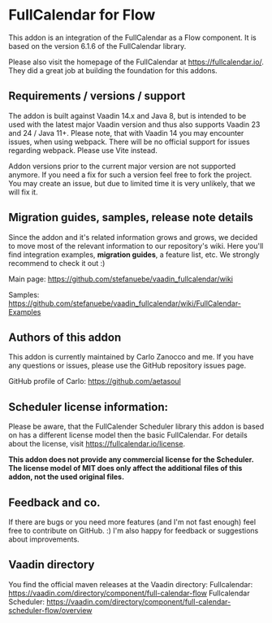 # FullCalendar for Flow
This addon is an integration of the FullCalendar as a Flow component. It is based on the version 6.1.6 of the
FullCalendar library.

Please also visit the homepage of the FullCalendar at https://fullcalendar.io/. They did a great job at building the 
foundation for this addons.

## Requirements / versions / support
The addon is built against Vaadin 14.x and Java 8, but is intended to be used with the latest major Vaadin version
and thus also supports Vaadin 23 and 24 / Java 11+. Please note, that with Vaadin 14 you may encounter issues,
when using webpack. There will be no official support for issues regarding webpack. Please use Vite instead.

Addon versions prior to the current major version are not supported anymore. If you need a fix for such a version
feel free to fork the project. You may create an issue, but due to limited time it is very unlikely, that we will fix
it.

## Migration guides, samples, release note details
Since the addon and it's related information grows and grows, we decided to move most of the
relevant information to our repository's wiki. Here you'll find
integration examples, **migration guides**, a feature list, etc. We strongly recommend to check it out :)

Main page: https://github.com/stefanuebe/vaadin_fullcalendar/wiki

Samples: https://github.com/stefanuebe/vaadin_fullcalendar/wiki/FullCalendar-Examples

## Authors of this addon
This addon is currently maintained by Carlo Zanocco and me. If you have any questions or issues, please
use the GitHub repository issues page.

GitHub profile of Carlo: https://github.com/aetasoul

## Scheduler license information:
Please be aware, that the FullCalender Scheduler library this addon is based on has a different license model
then the basic FullCalendar. For details about the license, visit https://fullcalendar.io/license.

**This addon does not provide any commercial license for the Scheduler. The license model of MIT does only affect
the additional files of this addon, not the used original files.**

## Feedback and co.
If there are bugs or you need more features (and I'm not fast enough) feel free to contribute on GitHub. :)
I'm also happy for feedback or suggestions about improvements.

## Vaadin directory
You find the official maven releases at the Vaadin directory:
Fullcalendar: https://vaadin.com/directory/component/full-calendar-flow
Fullcalendar Scheduler: https://vaadin.com/directory/component/full-calendar-scheduler-flow/overview
